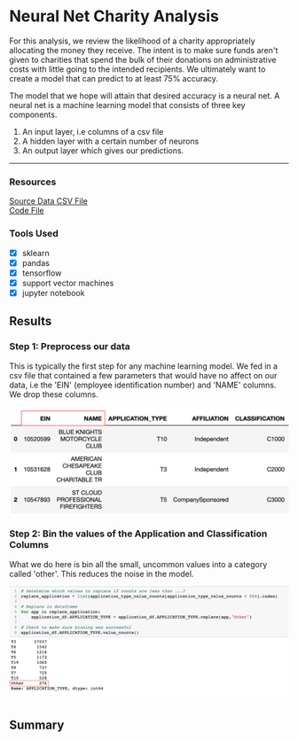 # Neural Net Charity Analysis

For this analysis, we review the likelihood of a charity appropriately allocating the money they receive. The intent is to make sure funds aren't given to charities that spend the bulk of their donations on administrative costs with little going to the intended recipients. We ultimately want to create a model that can predict to at least 75% accuracy. 

The model that we hope will attain that desired accuracy is a neural net. A neural net is a machine learning model that consists of three key components. 

1. An input layer, i.e columns of a csv file
2. A hidden layer with a certain number of neurons
3. An output layer which gives our predictions. 

---

### Resources
[Source Data CSV File](https://github.com/carlosjennings1991/Neural_Network_Charity_Analysis/blob/main/charity_data.csv)
<br>
[Code File](https://github.com/carlosjennings1991/Neural_Network_Charity_Analysis/blob/main/AlphabetSoupCharity.ipynb)

### Tools Used
- [x] sklearn
- [x] pandas
- [x] tensorflow
- [x] support vector machines
- [x] jupyter notebook

## Results
### Step 1: Preprocess our data
This is typically the first step for any machine learning model. We fed in a csv file that contained a few parameters that would have no affect on our data, i.e the 'EIN' (employee identification number) and 'NAME' columns. We drop these columns. 

<img src="https://github.com/carlosjennings1991/Neural_Network_Charity_Analysis/blob/main/columns_highlighted.png">

### Step 2: Bin the values of the Application and Classification Columns
What we do here is bin all the small, uncommon values into a category called 'other'. This reduces the noise in the model. 

<img src="https://github.com/carlosjennings1991/Neural_Network_Charity_Analysis/blob/main/other_highlighted.png">

#
## Summary
